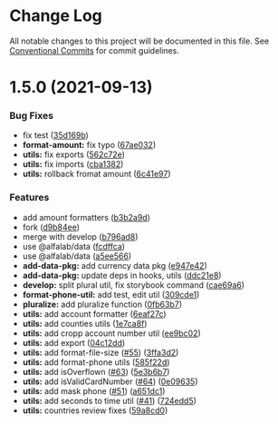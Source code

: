 # Change Log

All notable changes to this project will be documented in this file.
See [Conventional Commits](https://conventionalcommits.org) for commit guidelines.

# 1.5.0 (2021-09-13)


### Bug Fixes

* fix test ([35d169b](https://github.com/reme3d2y/test-utils-release/commit/35d169be71b5bab2701a95ddba75f5c4bfd3cf4f))
* **format-amount:** fix typo ([67ae032](https://github.com/reme3d2y/test-utils-release/commit/67ae0327f9002aa2a90f4b68e9e12773be250017))
* **utils:** fix exports ([562c72e](https://github.com/reme3d2y/test-utils-release/commit/562c72ee68256b4f214c93f84aae2a0a3972ea29))
* **utils:** fix imports ([cba1382](https://github.com/reme3d2y/test-utils-release/commit/cba1382b5658d32303f15b4ee41a3dd340498575))
* **utils:** rollback fromat amount ([6c41e97](https://github.com/reme3d2y/test-utils-release/commit/6c41e974c8bb396efdb81b6660cb9f7cc9884fa3))


### Features

* add amount formatters ([b3b2a9d](https://github.com/reme3d2y/test-utils-release/commit/b3b2a9d2718328425b7ec064f9f9814895221f25))
* fork ([d9b84ee](https://github.com/reme3d2y/test-utils-release/commit/d9b84ee9a8d2e33adeefacc2a20c3009c2493a34))
* merge with develop ([b796ad8](https://github.com/reme3d2y/test-utils-release/commit/b796ad8aca202d6065ef85154e6497b6dea7fdda))
* use @alfalab/data ([fcdffca](https://github.com/reme3d2y/test-utils-release/commit/fcdffcae128bf5f5b0b85285d9937640ddfa2b16))
* use @alfalab/data ([a5ee566](https://github.com/reme3d2y/test-utils-release/commit/a5ee566e3d048de91177bf88779a5fa2e28336fa))
* **add-data-pkg:** add currency data pkg ([e947e42](https://github.com/reme3d2y/test-utils-release/commit/e947e42b2657f191aa02303eb7cea5c99b9867a1))
* **add-data-pkg:** update deps in hooks, utils ([ddc21e8](https://github.com/reme3d2y/test-utils-release/commit/ddc21e8b7565aeab43bed841d8a74de601e29f34))
* **develop:** split plural util, fix storybook command ([cae69a6](https://github.com/reme3d2y/test-utils-release/commit/cae69a639a99e5c4c129652a452e64ef9a24ec03))
* **format-phone-util:** add test, edit util ([309cde1](https://github.com/reme3d2y/test-utils-release/commit/309cde1e01f48781cc7a7d9bdb4adb75ddb7ad9c))
* **pluralize:** add pluralize function ([0fb63b7](https://github.com/reme3d2y/test-utils-release/commit/0fb63b70c06ae56d8d3940ef3c3066f4890b56bc))
* **utils:** add account formatter ([6eaf27c](https://github.com/reme3d2y/test-utils-release/commit/6eaf27ceacbcf12a2823a8a34f01e13224f1c923))
* **utils:** add counties utils ([1e7ca8f](https://github.com/reme3d2y/test-utils-release/commit/1e7ca8f4583c757f2fbec1deb108ff2f924a257b))
* **utils:** add cropp account number util ([ee9bc02](https://github.com/reme3d2y/test-utils-release/commit/ee9bc029a233e1ec5e4f7cbbf12225c09d88fb08))
* **utils:** add export ([04c12dd](https://github.com/reme3d2y/test-utils-release/commit/04c12ddae2e8d006f6fe6fd7e7355dd23022d78c))
* **utils:** add format-file-size ([#55](https://github.com/reme3d2y/test-utils-release/issues/55)) ([3ffa3d2](https://github.com/reme3d2y/test-utils-release/commit/3ffa3d2d612621377fc82b1df303d1135ee9e2a4))
* **utils:** add format-phone utils ([585f22d](https://github.com/reme3d2y/test-utils-release/commit/585f22d65008c74a3a8f76790a090aa6d30d9bb9))
* **utils:** add isOverflown ([#63](https://github.com/reme3d2y/test-utils-release/issues/63)) ([5e3b6b7](https://github.com/reme3d2y/test-utils-release/commit/5e3b6b7d5e1ac7eb7bddd15fa099ef7cd5eaf9ba))
* **utils:** add isValidCardNumber ([#64](https://github.com/reme3d2y/test-utils-release/issues/64)) ([0e09635](https://github.com/reme3d2y/test-utils-release/commit/0e09635580ce99426b64103fd12cbf5cda24e511))
* **utils:** add mask phone ([#51](https://github.com/reme3d2y/test-utils-release/issues/51)) ([a651dc1](https://github.com/reme3d2y/test-utils-release/commit/a651dc1fba7f46bef31f5079bab085a5fd68c269))
* **utils:** add seconds to time util ([#41](https://github.com/reme3d2y/test-utils-release/issues/41)) ([724edd5](https://github.com/reme3d2y/test-utils-release/commit/724edd50c6358f2f613c58533633c4797450564a))
* **utils:** countries review fixes ([59a8cd0](https://github.com/reme3d2y/test-utils-release/commit/59a8cd015b5262a476073812e9a13b9b648c1455))
